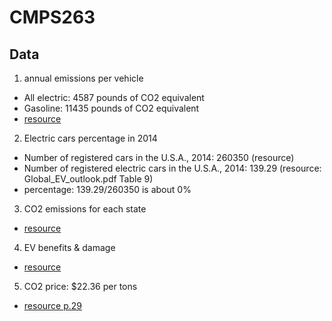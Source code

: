# CMPS263
## Data
1. annual emissions per vehicle
  - All electric: 4587 pounds of CO2 equivalent
  - Gasoline: 11435 pounds of CO2 equivalent 
  - [resource](http://www.afdc.energy.gov/vehicles/electric_emissions.php#wheel)
2. Electric cars percentage in 2014
  - Number of registered cars in the U.S.A., 2014: 260350 (resource)
  - Number of registered electric cars in the U.S.A., 2014: 139.29 (resource: Global_EV_outlook.pdf Table 9)
  - percentage: 139.29/260350 is about 0%
3. CO2 emissions for each state
  - [resource](https://www.eia.gov/environment/emissions/state/analysis/pdf/table3.pdf)  
4. EV benefits & damage
  - [resource](http://www.dartmouth.edu/~mansur/papers/Holland_Mansur_Muller_Yates_ElecCarSubsidy.pdf)
5. CO2 price: $22.36 per tons
  - [resource p.29](http://www.synapse-energy.com/sites/default/files/SynapseReport.2014-05.0.CO2-Price-Report-Spring-2014.14-039.pdf)
